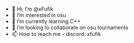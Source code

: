 - 👋 Hi, I’m @xFufik
- 👀 I’m interested in osu
- 🌱 I’m currently learning C++
- 💞️ I’m looking to collaborate on osu tournaments
- 📫 How to reach me - discord: xfufik

<!---
xFufik/xFufik is a ✨ special ✨ repository because its `README.md` (this file) appears on your GitHub profile.
You can click the Preview link to take a look at your changes.
--->
